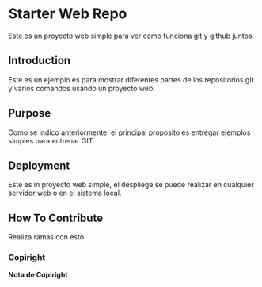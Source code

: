 # Starter Web Repo

Este es un proyecto web simple para ver como funciona git y github juntos.

## Introduction

Este es un ejemplo es para mostrar diferentes partes de los repositorios git y varios comandos usando un proyecto web.

## Purpose

Como se indico anteriormente, el principal proposito es entregar ejemplos simples para entrenar GIT

## Deployment

Este es in proyecto web simple, el despliege se puede realizar en cualquier servidor web o en el sistema local.

## How To Contribute

Realiza ramas con esto

### Copiright
****Nota de Copiright****